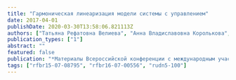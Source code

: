 ```yaml
---
title: "Гармоническая линеаризация модели системы с управлением"
date: 2017-04-01
publishDate: 2020-03-30T13:58:06.821113Z
authors: ["Татьяна Рефатовна Велиева", "Анна Владиславовна Королькова", "Дмитрий Сергеевич Кулябов"]
publication_types: ["1"]
abstract: ""
featured: false
publication: "*Материалы Всероссийской конференции с международным участием «Информационно-телекоммуникационные технологии и математическое моделирование высокотехнологичных систем»*"
tags: ["rfbr15-07-08795", "rfbr16-07-00556", "rudn5-100"]
---
```


